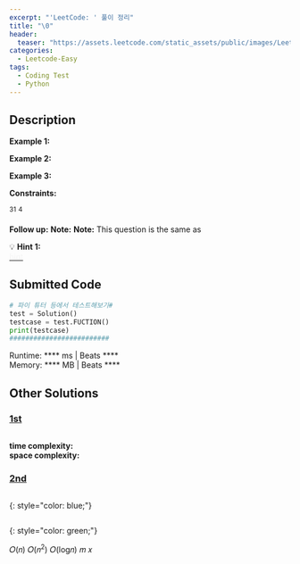 ```yaml
---
excerpt: "'LeetCode: ' 풀이 정리"
title: "\0"
header:
  teaser: "https://assets.leetcode.com/static_assets/public/images/LeetCode_Sharing.png"
categories:
  - Leetcode-Easy
tags:
  - Coding Test
  - Python
---
```


## <i class="fa-solid fa-file-lines"></i> Description



**Example 1:**


**Example 2:**


**Example 3:**


**Constraints:**

<sup>31</sup>
<sup>4</sup>

**Follow up:** 
**Note:** **Note:** This question is the same as <a href="" target="_blank"></a>

💡 **Hint 1:**   
<u><span style="color:#F5F5F5">hint</span></u>

## <i class="fa-solid fa-cloud-arrow-up"></i> Submitted Code

```python
# 파이 튜터 등에서 테스트해보기#
test = Solution()
testcase = test.FUCTION()
print(testcase)
#########################
```
<i class="fa-solid fa-clock"></i> Runtime: **** ms \| Beats ****    
<i class="fa-solid fa-memory"></i> Memory: **** MB \| Beats ****


## <i class="fa-solid fa-flask"></i> Other Solutions

### <a href="" target="_blank">1st</a>

```python

```
<i class="fa-solid fa-clock"></i> **time complexity:**     
<i class="fa-solid fa-memory"></i> **space complexity:**            

### <a href="" target="_blank">2nd</a>

```python

```



{: style="color: blue;"}
<pre>
</pre>

{: style="color: green;"}

𝑂(𝑛)
𝑂(𝑛<sup>2</sup>)
𝑂(log𝑛)
𝑚
𝑥
